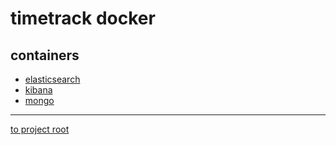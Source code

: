 # timetrack docker

## containers
- [elasticsearch](containers/elasticsearch)
- [kibana](containers/kibana)
- [mongo](containers/mongo)

---
[to project root](../)
